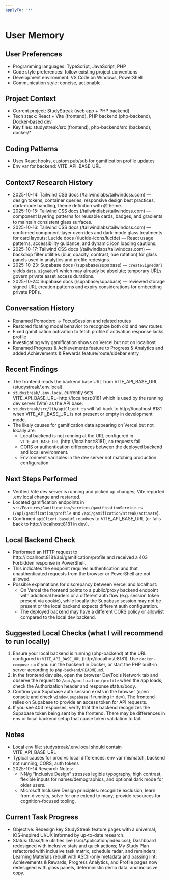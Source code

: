 ```yaml
---
applyTo: '**'
---
```


# User Memory

## User Preferences
- Programming languages: TypeScript, JavaScript, PHP
- Code style preferences: follow existing project conventions
- Development environment: VS Code on Windows, PowerShell
- Communication style: concise, actionable

## Project Context
- Current project: StudyStreak (web app + PHP backend)
- Tech stack: React + Vite (frontend), PHP backend (php-backend), Docker-based dev
- Key files: studystreak/src (frontend), php-backend/src (backend), docker/*

## Coding Patterns
- Uses React hooks, custom pub/sub for gamification profile updates
- Env var for backend: VITE_API_BASE_URL

## Context7 Research History
- 2025-10-14: Tailwind CSS docs (/tailwindlabs/tailwindcss.com) — design tokens, container queries, responsive design best practices, dark-mode handling, theme definition with @theme.
- 2025-10-15: Tailwind CSS docs (/tailwindlabs/tailwindcss.com) — component layering patterns for reusable cards, badges, and gradients to maintain consistent glass surfaces.
- 2025-10-16: Tailwind CSS docs (/tailwindlabs/tailwindcss.com) — confirmed component-layer overrides and dark-mode glass treatments for card layouts; Lucide docs (/lucide-icons/lucide) — React usage patterns, accessibility guidance, and dynamic icon loading cautions.
- 2025-10-17: Tailwind CSS docs (/tailwindlabs/tailwindcss.com) — backdrop filter utilities (blur, opacity, contrast, hue rotation) for glass panels used in analytics and profile redesigns.
- 2025-10-23: Supabase docs (/supabase/supabase) — `createSignedUrl` yields `data.signedUrl` which may already be absolute; temporary URLs govern private asset access durations.
- 2025-10-24: Supabase docs (/supabase/supabase) — reviewed storage signed URL creation patterns and expiry considerations for embedding private PDFs.

## Conversation History
- Renamed Pomodoro -> FocusSession and related routes
- Restored floating modal behavior to recognize both old and new routes
- Fixed gamification activation to fetch profile if activation response lacks profile
- Investigating why gamification shows on Vercel but not on localhost
- Renamed Progress & Achievements feature to Progress & Analytics and added Achievements & Rewards feature/route/sidebar entry

## Recent Findings
- The frontend reads the backend base URL from VITE_API_BASE_URL (studystreak/.env.local).
- `studystreak/.env.local` currently sets VITE_API_BASE_URL=http://localhost:8181 which is used by the running dev server (Vite) as the API base.
- `studystreak/src/lib/apiClient.ts` will fall back to http://localhost:8181 when VITE_API_BASE_URL is not present or empty in development mode.
- The likely causes for gamification data appearing on Vercel but not locally are:
	- Local backend is not running at the URL configured in `VITE_API_BASE_URL` (http://localhost:8181), so requests fail.
	- CORS or authentication differences between the deployed backend and local environment.
	- Environment variables in the dev server not matching production configuration.

## Next Steps Performed
- Verified Vite dev server is running and picked up changes; Vite reported .env.local change and restarted.
- Located gamification endpoints in `src/Features/Gamification/services/gamificationService.ts` (`/api/gamification/profile` and `/api/gamification/streak/activate`).
- Confirmed `apiClient.baseUrl` resolves to VITE_API_BASE_URL (or falls back to http://localhost:8181 in dev).

## Local Backend Check
- Performed an HTTP request to http://localhost:8181/api/gamification/profile and received a 403 Forbidden response in PowerShell.
- This indicates the endpoint requires authentication and that unauthenticated requests from the browser or PowerShell are not allowed.
- Possible explanations for discrepancy between Vercel and localhost:
	- On Vercel the frontend points to a public/proxy backend endpoint with additional headers or a different auth flow (e.g. session token present via cookie), while locally the Supabase session may not be present or the local backend expects different auth configuration.
	- The deployed backend may have a different CORS policy or allowlist compared to the local dev backend.

## Suggested Local Checks (what I will recommend to run locally)
1. Ensure your local backend is running (php-backend) at the URL configured in `VITE_API_BASE_URL` (http://localhost:8181). Use `docker-compose up` if you run the backend in Docker, or start the PHP built-in server according to `php-backend/README.md`.
2. In the frontend dev site, open the browser DevTools Network tab and observe the request to `/api/gamification/profile` when the app loads; check the Authorization header and response status/body.
3. Confirm your Supabase auth session exists in the browser (open console and check `window.supabase` if running in dev). The frontend relies on Supabase to provide an access token for API requests.
4. If you see 403 responses, verify that the backend recognizes the Supabase token being sent by the frontend. There may be differences in env or local backend setup that cause token validation to fail.

## Notes
- Local env file: studystreak/.env.local should contain VITE_API_BASE_URL
- Typical causes for prod vs local differences: env var mismatch, backend not running, CORS, auth tokens
- 2025-10-14 Research Notes:
	- NN/g “Inclusive Design” stresses legible typography, high contrast, flexible inputs for names/demographics, and optional dark mode for older users.
	- Microsoft Inclusive Design principles: recognize exclusion, learn from diversity, solve for one extend to many; provide resources for cognition-focused tooling.

## Current Task Progress
- Objective: Redesign key StudyStreak feature pages with a universal, iOS-inspired UI/UX informed by up-to-date research.
- Status: Glass/tile utilities live (src/Application/index.css); Dashboard redesigned with inclusive stats and quick actions; My Study Plan refactored with inclusive task matrix, schedule radar, and reminders; Learning Materials rebuilt with ASCII-only metadata and passing lint; Achievements & Rewards, Progress Analytics, and Profile pages now redesigned with glass panels, deterministic demo data, and inclusive copy.

